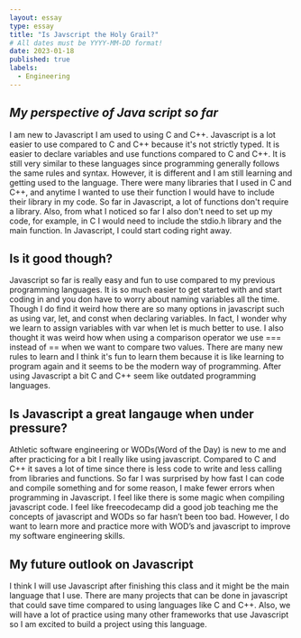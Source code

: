 ```yaml
---
layout: essay
type: essay
title: "Is Javscript the Holy Grail?"
# All dates must be YYYY-MM-DD format!
date: 2023-01-18
published: true
labels:
  - Engineering
---
```



## *My perspective of Java script so far*


I am new to Javascript I am used to using C and C++. Javascript is a lot easier to use compared to C and C++ because it's not strictly typed. It is easier to declare variables and use functions compared to C and C++. It is still very similar to these languages since programming generally follows the same rules and syntax. However, it is different and I am still learning and getting used to the language. There were many libraries that I used in C and C++, and anytime I wanted to use their function I would have to include their library in my code. So far in Javascript, a lot of functions don't require a library. Also, from what I noticed so far I also don't need to set up my code, for example, in C I would need to include the stdio.h library and the main function. In Javascript, I could start coding right away.


## Is it good though?

Javascript so far is really easy and fun to use compared to my previous programming languages. It is so much easier to get started with and start coding in and you don have to worry about naming variables all the time. Though I do find it weird how there are so many options in javascript such as using var, let, and const when declaring variables. In fact, I wonder why we learn to assign variables with var when let is much better to use. I also thought it was weird how when using a comparison operator we use === instead of == when we want to compare two values. There are many new rules to learn and I think it's fun to learn them because it is like learning to program again and it seems to be the modern way of programming. After using Javascript a bit C and C++ seem like outdated programming languages.

## Is Javascript a great langauge when under pressure?

Athletic software engineering or WODs(Word of the Day) is new to me and after practicing for a bit I really like using javascript. Compared to C and C++ it saves a lot of time since there is less code to write and less calling from libraries and functions. So far I was surprised by how fast I can code and compile something and for some reason, I make fewer errors when programming in Javascript. I feel like there is some magic when compiling javascript code. I feel like freecodecamp did a good job teaching me the concepts of javascript and WODs so far hasn’t been too bad. However, I do want to learn more and practice more with WOD’s and javascript to improve my software engineering skills.

## My future outlook on Javascript

I think I will use Javascript after finishing this class and it might be the main language that I use. There are many projects that can be done in javascript that could save time compared to using languages like C and C++. Also, we will have a lot of practice using many other frameworks that use Javascript so I am excited to build a project using this language. 

